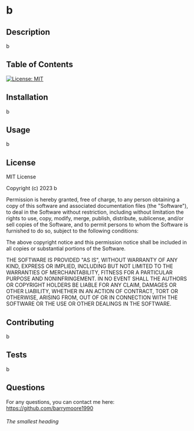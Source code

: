 # b
## Description
b

## Table of Contents

[![License: MIT](https://img.shields.io/badge/License-MIT-yellow.svg)](https://opensource.org/licenses/MIT)

## Installation
b

## Usage
b

## License

MIT License

Copyright (c) 2023 b

Permission is hereby granted, free of charge, to any person obtaining a copy of this software and associated documentation files (the "Software"), to deal in the Software without restriction, including without limitation the rights to use, copy, modify, merge, publish, distribute, sublicense, and/or sell copies of the Software, and to permit persons to whom the Software is furnished to do so, subject to the following conditions:

The above copyright notice and this permission notice shall be included in all copies or substantial portions of the Software.

THE SOFTWARE IS PROVIDED "AS IS", WITHOUT WARRANTY OF ANY KIND, EXPRESS OR IMPLIED, INCLUDING BUT NOT LIMITED TO THE WARRANTIES OF MERCHANTABILITY, FITNESS FOR A PARTICULAR PURPOSE AND NONINFRINGEMENT. IN NO EVENT SHALL THE AUTHORS OR COPYRIGHT HOLDERS BE LIABLE FOR ANY CLAIM, DAMAGES OR OTHER LIABILITY, WHETHER IN AN ACTION OF CONTRACT, TORT OR OTHERWISE, ARISING FROM, OUT OF OR IN CONNECTION WITH THE SOFTWARE OR THE USE OR OTHER DEALINGS IN THE SOFTWARE.

## Contributing
b

## Tests
b

## Questions
For any questions, you can contact me here: https://github.com/barrymoore1990

###### The smallest heading